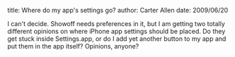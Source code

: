 title: Where do my app's settings go?
author: Carter Allen
date: 2009/06/20



I can't decide. Showoff needs preferences in it, but I am getting two totally different opinions on where iPhone app settings should be placed. Do they get stuck inside Settings.app, or do I add yet another button to my app and put them in the app itself? Opinions, anyone?
